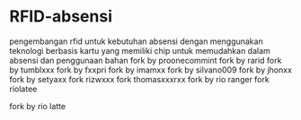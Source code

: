 # RFID-absensi
pengembangan rfid untuk kebutuhan absensi dengan menggunakan teknologi berbasis kartu yang memiliki chip untuk memudahkan dalam absensi dan penggunaan bahan
fork by proonecommint
fork by rarid
fork by tumblxxx
fork by fxxpri
fork by imamxx
fork by silvano009
fork by jhonxx
fork by setyaxx
fork rizwxxx
fork thomasxxxrxx
fork by rio ranger
fork riolatee









fork by rio latte
